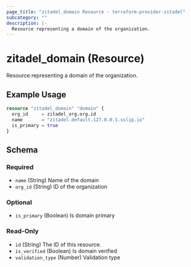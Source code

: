 ```yaml
---
page_title: "zitadel_domain Resource - terraform-provider-zitadel"
subcategory: ""
description: |-
  Resource representing a domain of the organization.
---
```


# zitadel_domain (Resource)

Resource representing a domain of the organization.

## Example Usage

```terraform
resource "zitadel_domain" "domain" {
  org_id     = zitadel_org.org.id
  name       = "zitadel.default.127.0.0.1.sslip.io"
  is_primary = true
}
```

<!-- schema generated by tfplugindocs -->
## Schema

### Required

- `name` (String) Name of the domain
- `org_id` (String) ID of the organization

### Optional

- `is_primary` (Boolean) Is domain primary

### Read-Only

- `id` (String) The ID of this resource.
- `is_verified` (Boolean) Is domain verified
- `validation_type` (Number) Validation type